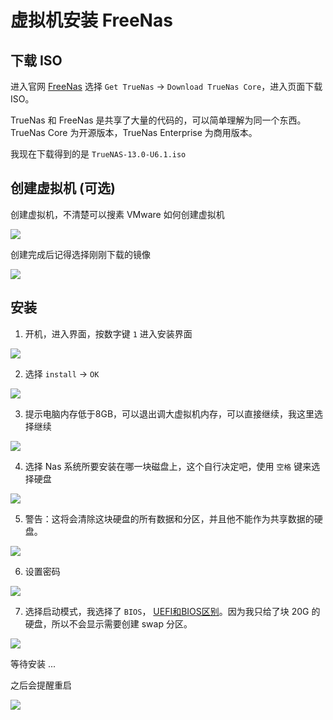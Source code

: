 # 虚拟机安装 FreeNas

## 下载 ISO
进入官网 [FreeNas](https://www.truenas.com/freenas/) 选择 `Get TrueNas` -> `Download TrueNas Core`，进入页面下载ISO。

TrueNas 和 FreeNas 是共享了大量的代码的，可以简单理解为同一个东西。TrueNas Core 为开源版本，TrueNas Enterprise 为商用版本。

我现在下载得到的是 `TrueNAS-13.0-U6.1.iso`

## 创建虚拟机 (可选)
创建虚拟机，不清楚可以搜素 VMware 如何创建虚拟机

![](images/1.png)

创建完成后记得选择刚刚下载的镜像

![](images/2.png)


## 安装
1. 开机，进入界面，按数字键 `1` 进入安装界面

![](images/3.png)

2. 选择 `install` -> `OK`

![](images/4.png)

3. 提示电脑内存低于8GB，可以退出调大虚拟机内存，可以直接继续，我这里选择继续

![](images/5.png)

4. 选择 Nas 系统所要安装在哪一块磁盘上，这个自行决定吧，使用 `空格` 键来选择硬盘

![](images/6.png)

5. 警告：这将会清除这块硬盘的所有数据和分区，并且他不能作为共享数据的硬盘。

![](images/7.png)

6. 设置密码

![](images/8.png)

7. 选择启动模式，我选择了 `BIOS`， [UEFI和BIOS区别](https://zhuanlan.zhihu.com/p/436122944)。因为我只给了块 20G 的硬盘，所以不会显示需要创建 swap 分区。

![](images/9.png)

等待安装 ...

之后会提醒重启

![](images/10.png)